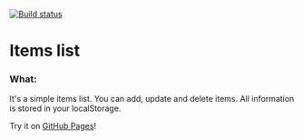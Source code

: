 [![Build status](https://ci.appveyor.com/api/projects/status/btmj7qgco9wkgjfn?svg=true)](https://ci.appveyor.com/project/solarlime/ahj-homework-5-2)

# Items list

### What:

It's a simple items list. You can add, update and delete items. All information is stored in your localStorage.

Try it on [GitHub Pages](https://solarlime.github.io/ahj-homework-5.2/)!
